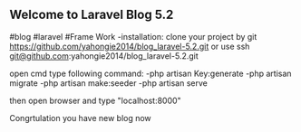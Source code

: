 ## Welcome to Laravel Blog 5.2

#blog
#laravel
#Frame Work
-installation:
clone your project by git https://github.com/yahongie2014/blog_laravel-5.2.git or
use ssh git@github.com:yahongie2014/blog_laravel-5.2.git

open cmd type following command:
-php artisan Key:generate
-php artisan migrate
-php artisan make:seeder
-php artisan serve

then open browser and type "localhost:8000"

Congrtulation you have new blog now 


